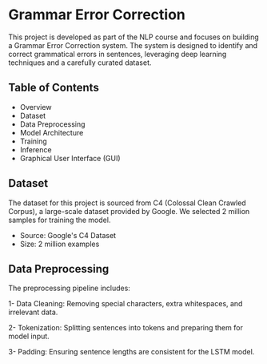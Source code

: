 # Grammar Error Correction
This project is developed as part of the NLP course and focuses on building a Grammar Error Correction system. The system is designed to identify and correct grammatical errors in sentences, leveraging deep learning techniques and a carefully curated dataset.
## Table of Contents
- Overview
- Dataset
- Data Preprocessing
- Model Architecture
- Training
- Inference
- Graphical User Interface (GUI)
## Dataset
The dataset for this project is sourced from C4 (Colossal Clean Crawled Corpus), a large-scale dataset provided by Google. We selected 2 million samples for training the model.
- Source: Google's C4 Dataset
- Size: 2 million examples
## Data Preprocessing
The preprocessing pipeline includes:

1- Data Cleaning: Removing special characters, extra whitespaces, and irrelevant data.

2- Tokenization: Splitting sentences into tokens and preparing them for model input.

3- Padding: Ensuring sentence lengths are consistent for the LSTM model.
